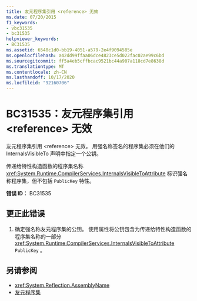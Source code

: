 ```yaml
---
title: 友元程序集引用 <reference> 无效
ms.date: 07/20/2015
f1_keywords:
- vbc31535
- bc31535
helpviewer_keywords:
- BC31535
ms.assetid: 6540c1d0-bb19-4051-a579-2e4f9094585e
ms.openlocfilehash: a42dd99ffaa06dce4823ce5d022fac02ae99c6bd
ms.sourcegitcommit: ff5a4eb5cffbcac9521bc44a907a118cd7e8638d
ms.translationtype: MT
ms.contentlocale: zh-CN
ms.lasthandoff: 10/17/2020
ms.locfileid: "92160706"
---
```

# <a name="bc31535-friend-assembly-reference-reference-is-invalid"></a>BC31535：友元程序集引用 \<reference> 无效

友元程序集引用 \<reference> 无效。 用强名称签名的程序集必须在他们的 InternalsVisibleTo 声明中指定一个公钥。

 传递给特性构造函数的程序集名称 <xref:System.Runtime.CompilerServices.InternalsVisibleToAttribute> 标识强名称程序集，但不包括 `PublicKey` 特性。

 **错误 ID：** BC31535

## <a name="to-correct-this-error"></a>更正此错误

1. 确定强名称友元程序集的公钥。 使用属性将公钥包含为传递给特性构造函数的程序集名称的一部分 <xref:System.Runtime.CompilerServices.InternalsVisibleToAttribute> `PublicKey` 。

## <a name="see-also"></a>另请参阅

- <xref:System.Reflection.AssemblyName>
- [友元程序集](../../../standard/assembly/friend.md)
